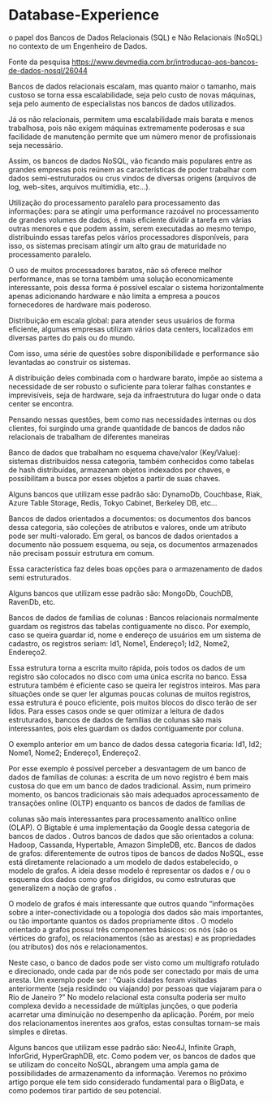 # Database-Experience

o papel dos Bancos de Dados Relacionais (SQL) e Não Relacionais (NoSQL) no contexto de um Engenheiro de Dados.

Fonte da pesquisa
https://www.devmedia.com.br/introducao-aos-bancos-de-dados-nosql/26044


Bancos de dados relacionais escalam, mas quanto maior o tamanho, mais custoso se torna essa escalabilidade, seja pelo custo de novas máquinas, seja pelo aumento de especialistas nos bancos de dados utilizados.

Já os não relacionais, permitem uma escalabilidade mais barata e menos trabalhosa, pois não exigem máquinas extremamente poderosas e sua facilidade de manutenção permite que um número menor de profissionais seja necessário.

Assim, os bancos de dados NoSQL, vão ficando mais populares entre as grandes empresas pois reúnem as características de poder trabalhar com dados semi-estruturados ou crus vindos de diversas origens (arquivos de log, web-sites, arquivos multimídia, etc...).

Utilização do processamento paralelo para processamento das informações: para se atingir uma performance razoável no processamento de grandes volumes de dados, é mais eficiente dividir a tarefa em várias outras menores e que podem assim, serem executadas ao mesmo tempo, distribuindo essas tarefas pelos vários processadores disponíveis, para isso, os sistemas precisam atingir um alto grau de maturidade no processamento paralelo.

O uso de muitos processadores baratos, não só oferece melhor performance, mas se torna também uma solução economicamente interessante, pois dessa forma é possível escalar o sistema horizontalmente apenas adicionando hardware e não limita a empresa a poucos fornecedores de hardware mais poderoso.

Distribuição em escala global: para atender seus usuários de forma eficiente, algumas empresas utilizam vários data centers, localizados em diversas partes do pais ou do mundo.

Com isso, uma série de questões sobre disponibilidade e performance são levantadas ao construir os sistemas.

A distribuição deles combinada com o hardware barato, impõe ao sistema a necessidade de ser robusto o suficiente para tolerar falhas constantes e imprevisíveis, seja de hardware, seja da infraestrutura do lugar onde o data center se encontra.

Pensando nessas questões, bem como nas necessidades internas ou dos clientes, foi surgindo uma grande quantidade de bancos de dados não relacionais de trabalham de diferentes maneiras

Banco de dados que trabalham no esquema chave/valor (Key/Value): sistemas distribuídos nessa categoria, também conhecidos como tabelas de hash distribuídas, armazenam objetos indexados por chaves, e possibilitam a busca por esses objetos a partir de suas chaves.

Alguns bancos que utilizam esse padrão são: DynamoDb, Couchbase, Riak, Azure Table Storage, Redis, Tokyo Cabinet, Berkeley DB, etc...

Bancos de dados orientados a documentos: os documentos dos bancos dessa categoria, são coleções de atributos e valores, onde um atributo pode ser multi-valorado. Em geral, os bancos de dados orientados a documento não possuem esquema, ou seja, os documentos armazenados não precisam possuir estrutura em comum.

Essa característica faz deles boas opções para o armazenamento de dados semi estruturados.

Alguns bancos que utilizam esse padrão são: MongoDb, CouchDB, RavenDb, etc.

Bancos de dados de famílias de colunas : Bancos relacionais normalmente guardam os registros das tabelas contiguamente no disco. Por exemplo, caso se queira guardar id, nome e endereço de usuários em um sistema de cadastro, os registros seriam: Id1, Nome1, Endereço1; Id2, Nome2, Endereço2.

Essa estrutura torna a escrita muito rápida, pois todos os dados de um registro são colocados no disco com uma única escrita no banco. Essa estrutura também é eficiente caso se queira ler registros inteiros. Mas para situações onde se quer ler algumas poucas colunas de muitos registros, essa estrutura é pouco eficiente, pois muitos blocos do disco terão de ser lidos. Para esses casos onde se quer otimizar a leitura de dados estruturados, bancos de dados de famílias de colunas são mais interessantes, pois eles guardam os dados contiguamente por coluna.

O exemplo anterior em um banco de dados dessa categoria ficaria: Id1, Id2; Nome1, Nome2; Endereço1, Endereço2.

Por esse exemplo é possível perceber a desvantagem de um banco de dados de famílias de colunas: a escrita de um novo registro é bem mais custosa do que em um banco de dados tradicional. Assim, num primeiro momento, os bancos tradicionais são mais adequados aprocessamento de transações online (OLTP) enquanto os bancos de dados de famílias de

colunas são mais interessantes para processamento analítico online (OLAP). O Bigtable é uma implementação da Google dessa categoria de bancos de dados . Outros bancos de dados que são orientados a coluna: Hadoop, Cassanda, Hypertable, Amazon SimpleDB, etc. Bancos de dados de grafos: diferentemente de outros tipos de bancos de dados NoSQL, esse está diretamente relacionado a um modelo de dados estabelecido, o modelo de grafos. A ideia desse modelo é representar os dados e / ou o esquema dos dados como grafos dirigidos, ou como estruturas que generalizem a noção de grafos .

O modelo de grafos é mais interessante que outros quando “informações sobre a inter-conectividade ou a topologia dos dados são mais importantes, ou tão importante quantos os dados propriamente ditos . O modelo orientado a grafos possui três componentes básicos: os nós (são os vértices do grafo), os relacionamentos (são as arestas) e as propriedades (ou atributos) dos nós e relacionamentos.

Neste caso, o banco de dados pode ser visto como um multigrafo rotulado e direcionado, onde cada par de nós pode ser conectado por mais de uma aresta. Um exemplo pode ser : “Quais cidades foram visitadas anteriormente (seja residindo ou viajando) por pessoas que viajaram para o Rio de Janeiro ?” No modelo relacional esta consulta poderia ser muito complexa devido a necessidade de múltiplas junções, o que poderia acarretar uma diminuição no desempenho da aplicação. Porém, por meio dos relacionamentos inerentes aos grafos, estas consultas tornam-se mais simples e diretas.

Alguns bancos que utilizam esse padrão são: Neo4J, Infinite Graph, InforGrid, HyperGraphDB, etc. Como podem ver, os bancos de dados que se utilizam do conceito NoSQL, abrangem uma ampla gama de possibilidades de armazenamento da informação. Veremos no próximo artigo porque ele tem sido considerado fundamental para o BigData, e como podemos tirar partido de seu potencial.
